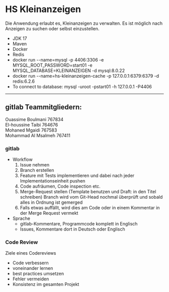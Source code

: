 # HS Kleinanzeigen
Die Anwendung erlaubt es, Kleinanzeigen zu verwalten. Es ist möglich nach Anzeigen zu suchen oder 
selbst einzustellen.

* JDK 17
* Maven
* Docker
* Redis
* docker run --name=mysql -p 4406:3306 -e MYSQL_ROOT_PASSWORD=start01 -e MYSQL_DATABASE=KLEINANZEIGEN -d mysql:8.0.22 <br />
* docker run --name=hs-kleinanzeigen-cache -p 127.0.0.1:6379:6379 -d redis:6.2.6
* To connect to database: mysql -uroot -pstart01 -h 127.0.0.1 -P4406
***********************************************************************************************************************

## gitlab Teammitgliedern:

Ouassime Boulmani 767834 <br />
El-houssine Taibi 764676 <br />
Mohaned Mgaidi  767583 <br />
Mohammad Al Msalmeh  767411

### gitlab
- Workflow
    1. Issue nehmen
    2. Branch erstellen
    3. Feature mit Tests implementieren und dabei nach jeder Implementationseinheit pushen
    4. Code aufräumen, Code inspection etc.
    5. Merge-Request stellen (Template benutzen und Draft: in den Titel schreiben)
       Branch wird vom Git-Head nochmal überprüft und sobald alles in Ordnung ist gemerged
    6. Falls etwas auffällt, wird dies am Code oder in einem Kommentar in der Merge Request vermekt
- Sprache
    - gitlab-Kommentare, Programmcode komplett in Englisch
    - Issues, Kommentare dort in Deutsch oder Englisch

### Code Review
Ziele eines Codereviews
- Code verbessern
- voneinander lernen
- best practices umsetzen
- Fehler vermeiden
- Konsistenz im gesamten Projekt
